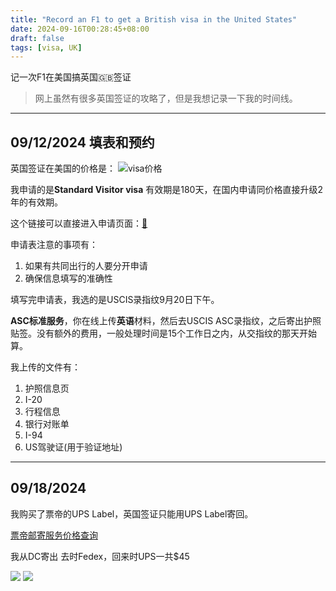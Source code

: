 ```yaml
---
title: "Record an F1 to get a British visa in the United States"
date: 2024-09-16T00:28:45+08:00
draft: false
tags: [visa, UK]
---
```


记一次F1在美国搞英国🇬🇧签证
> 网上虽然有很多英国签证的攻略了，但是我想记录一下我的时间线。
- - -
## 09/12/2024 填表和预约
英国签证在美国的价格是：
![visa价格](https://yun.cmand.top/uploads/blog/visa.png "价格")

我申请的是**Standard Visitor visa** 有效期是180天，在国内申请同价格直接升级2年的有效期。

这个链接可以直接进入申请页面：[🔗](https://visas-immigration.service.gov.uk/apply-visa-type/visit)

申请表注意的事项有：
1. 如果有共同出行的人要分开申请
2. 确保信息填写的准确性

填写完申请表，我选的是USCIS录指纹9月20日下午。

**ASC标准服务**，你在线上传**英语**材料，然后去USCIS ASC录指纹，之后寄出护照贴签。没有额外的费用，一般处理时间是15个工作日之内，从交指纹的那天开始算。

 我上传的文件有：
1. 护照信息页
2. I-20 
3. 行程信息
4. 银行对账单
5. I-94
6. US驾驶证(用于验证地址)
- - -
## 09/18/2024 
我购买了票帝的UPS Label，英国签证只能用UPS Label寄回。

[票帝邮寄服务价格查询](https://docs.google.com/spreadsheets/d/1zfc-xUQgRe-Dt4i2U23S59GWOXD1LPompKMI-w2ULfM/edit)

我从DC寄出 去时Fedex，回来时UPS一共$45


![](https://r2.cmand.us/aaron-burden--IQGXSMLYJc-unsplash.jpg)
![](https://r2.cmand.us/freeman-zhou-oV9hp8wXkPE-unsplash.jpg)
